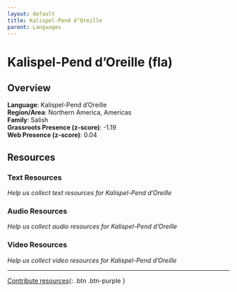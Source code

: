 ```yaml
---
layout: default
title: Kalispel-Pend d’Oreille
parent: Languages
---
```


# Kalispel-Pend d’Oreille (fla)

## Overview

**Language**: Kalispel-Pend d’Oreille  
**Region/Area**: Northern America, Americas  
**Family**: Salish  
**Grassroots Presence (z-score)**: -1.19  
**Web Presence (z-score)**: 0.04  

## Resources

### Text Resources
*Help us collect text resources for Kalispel-Pend d’Oreille*

### Audio Resources
*Help us collect audio resources for Kalispel-Pend d’Oreille*

### Video Resources
*Help us collect video resources for Kalispel-Pend d’Oreille*

---

[Contribute resources](https://forms.office.com/e/1SfLJx3u1r){: .btn .btn-purple }
